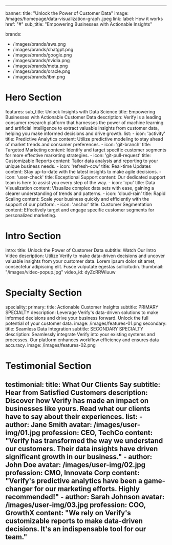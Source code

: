 ---

banner:
  title: "Unlock the Power of Customer Data"
  image: /images/homepage/data-visualization-graph .jpeg
  link:
    label: How it works
    href: "#"
  sub_title: "Empowering Businesses with Actionable Insights"

brands:
 
  - /images/brands/aws.png
  - /images/brands/chatgpt.png
  - /images/brands/google.png
  - /images/brands/nvidia.png
  - /images/brands/meta.png
  - /images/brands/oracle.png
  - /images/brands/ibm.png





# Hero Section
features:
  sub_title: Unlock Insights with Data Science
  title: Empowering Businesses with Actionable Customer Data
  description: Verify is a leading consumer research platform that harnesses the power of machine learning and artificial intelligence to extract valuable insights from customer data, helping you make informed decisions and drive growth.
  list:
    - icon: 'activity'
      title: Predictive Analytics
      content: Utilize predictive modeling to stay ahead of market trends and consumer preferences.
    - icon: 'git-branch'
      title: Targeted Marketing
      content: Identify and target specific customer segments for more effective marketing strategies.
    - icon: 'git-pull-request'
      title: Customizable Reports
      content: Tailor data analysis and reporting to your unique business needs.
    - icon: 'refresh-ccw'
      title: Real-time Updates
      content: Stay up-to-date with the latest insights to make agile decisions.
    - icon: 'user-check'
      title: Exceptional Support
      content: Our dedicated support team is here to assist you every step of the way.
    - icon: 'cpu'
      title: Data Visualization
      content: Visualize complex data sets with ease, gaining a clearer understanding of trends and patterns.
    - icon: 'cloud-rain'
      title: Rapid Scaling
      content: Scale your business quickly and efficiently with the support of our platform.
    - icon: 'anchor'
      title: Customer Segmentation
      content: Effectively target and engage specific customer segments for personalized marketing.


# Intro Section
intro:
  title: Unlock the Power of Customer Data
  subtitle: Watch Our Intro Video
  description: Utilize Verify to make data-driven decisions and uncover valuable insights from your customer data. Lorem ipsum dolor sit amet, consectetur adipiscing elit. Fusce vulputate egestas sollicitudin.
  thumbnail: "/images/video-popup.jpg"
  video_id: dyZcRRWiuuw

# Specialty Section
speciality:
  primary:
    title: Actionable Customer Insights
    subtitle: PRIMARY SPECIALTY
    description: Leverage Verify's data-driven solutions to make informed decisions and drive your business forward. Unlock the full potential of your customer data.
    image: /images/features-01.png
  secondary:
    title: Seamless Data Integration
    subtitle: SECONDARY SPECIALTY
    description: Seamlessly integrate Verify into your existing systems and processes. Our platform enhances workflow efficiency and ensures data accuracy.
    image: /images/features-02.png

# Testimonial Section
testimonial:
  title: What Our Clients Say
  subtitle: Hear from Satisfied Customers
  description: Discover how Verify has made an impact on businesses like yours. Read what our clients have to say about their experiences.
  list:
    - author: Jane Smith
      avatar: /images/user-img/01.jpg
      profession: CEO, TechCo
      content: "Verify has transformed the way we understand our customers. Their data insights have driven significant growth in our business."
    - author: John Doe
      avatar: /images/user-img/02.jpg
      profession: CMO, Innovate Corp
      content: "Verify's predictive analytics have been a game-changer for our marketing efforts. Highly recommended!"
    - author: Sarah Johnson
      avatar: /images/user-img/03.jpg
      profession: COO, GrowthX
      content: "We rely on Verify's customizable reports to make data-driven decisions. It's an indispensable tool for our team."
---